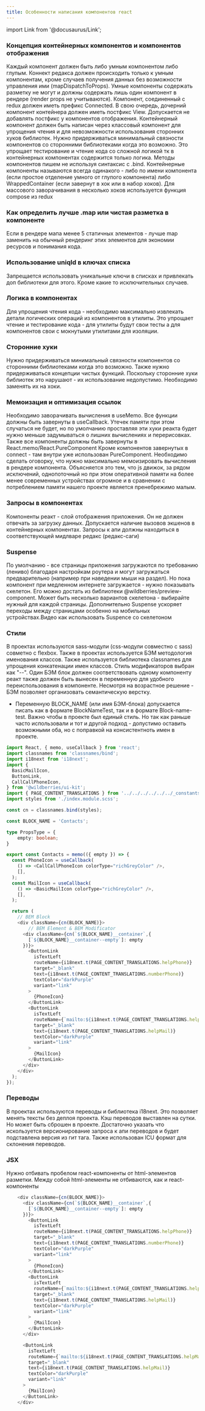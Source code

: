 ```yaml
---
title: Особенности написания компонентов react
---
```


import Link from '@docusaurus/Link';

### Концепция контейнерных компонентов и компонентов отображения
Каждый компонент должен быть либо умным компонентом либо глупым. Коннект редакса должен происходить только к умным компонентам, кроме случаев получения данных без возможности управления ими (mapDispatchToProps). Умные компоненты содержать разметку не могут и должны содержать лишь один компонент в рендере (render props не учитываются).
Компонент, соединенный с redux должен иметь префикс Connected. В свою очередь, дочерний компонент контейнера должен иметь постфикс View. Допускается не добавлять постфикс у компонентов отображения.
Контейнерный компонент должен быть написан через классовый компонент для упрощения чтения и для невозможности использования сторонних хуков библиотек. Нужно придерживаться минимальный связности компонентов со сторонними библиотеками когда это возможно. Это упрощает тестирование и чтение кода со сложной логикой тк в контейнерных компонентах содержится только логика. Методы компонентов пишем не используя синтаксис с .bind.
Контейнерные компоненты называются всегда одинакого - либо по имени компонента (если простое отделение умного от глупого компонента) либо WrappedContainer (если завернут в хок или в набор хоков). Для массового заворачивания в несколько хоков используется функция compose из redux


### Как определить лучше .map или чистая разметка в компоненте
Если в рендере мапа менее 5 статичных элементов - лучше map заменить на обычный рендеринг этих элементов для экономии ресурсов и понимания кода.


### Использование uniqId в ключах списка
Запрещается использовать уникальные ключи в списках и привлекать доп библиотеки для этого. Кроме какие то исключительных случаев.

### Логика в компонентах
Для упрощения чтения кода - необходимо максимально извлекать детали логических операций из компонентов в утилиты. Это упрощает чтение и тестирование кода - для утилиты будут свои тесты а для компонентов свои с мокнутыми утилитами для изоляции.

### Сторонние хуки
Нужно придерживаться минимальный связности компонентов со сторонними библиотеками когда это возможно. Также нужно придерживаться концепции чистых функций. Поскольку сторонние хуки библиотек это нарушают - их использование недопустимо. Необходимо заменять их на хоки.

### Мемоизация и оптимизация ссылок
Необходимо заворачивать вычисления в useMemo. Все функции должны быть завернуты в useCallback. Утечек памяти при этом случаться не будет, но по умолчанию проставляя эти хуки реакта будет нужно меньше задумываться о лишних вычислениях и перерисовках.
Также все компоненты должны быть завернуты в React.memo/React.PureComponent Кроме компонентов завернутых в connect - там внутри уже использован PureComponent.
Необходимо сделать оговорку, что нужно максимально мемоизировать вычисления в рендере компонента. Объясняется это тем, что js движок, за рядом исключений, однопоточный но при этом оперативной памяти на более менее современных устройствах огромное и в сравнении с потреблением памяти нашего проекте является пренебрежимо малым. 

### Запросы в компонентах
Компоненты реакт - слой отображения приложения. Он не должен отвечать за загрузку данных. Допускается наличие вызовов экшенов в контейнерных компонентах. Запросы к апи должны находиться в соответствующей мидлваре редакс (редакс-саги)


### Suspense
По умолчанию - все страницы приложения загружаются по требованию (лениво) благодаря настройкам роутера и могут загружаться предварительно (например при наведении мыши на раздел). Но пока компонент при медленном интернете загружается - нужно показывать скелетон. Его можно достать из библиотеки @wildberries/preview-component. Может быть несколько вариантов скелетона - выбирайте нужный для каждой страницы. Дополнительно Suspense ускоряет переходы между страницами особенно на мобильных устройствах.<Link to='https://youtu.be/Ax75Dc0UaFI'>Видео как использовать Suspence со скелетоном</Link>

### Стили
В проектах используются sass-модули (css-модули совместно с sass) совметно с flexbox. Также в проектах используется БЭМ методология именования классов. Также используется библиотека classnames для упрощения конкатенации имен классов.
Стиль модификаторов выбран как "--".
Один БЭМ блок должен соответствовать одному компоненту реакт также должен быть вынесен в переменную для удобного переиспользования в компоненте.
Несмотря на возрастное решение - БЭМ позволяет организовать семантическую верстку.

- Переменную BLOCK_NAME (или имя БЭМ-блока) допускается писать как в формате BlockNameTest, так и в формате Block-name-test. Важно чтобы в проекте был единый стиль. Но так как раньше часто использовали и тот и другой подход - допустимо оставить возможными оба, но с поправкой на консистентноть имен в проекте. 


```typescript
import React, { memo, useCallback } from 'react';
import classnames from 'classnames/bind';
import i18next from 'i18next';
import {
  BasicMailIcon,
  ButtonLink,
  CallCallPhoneIcon,
} from '@wildberries/ui-kit';
import { PAGE_CONTENT_TRANSLATIONS } from '../../../../../../_constants/translations';
import styles from './index.module.scss';

const cn = classnames.bind(styles);

const BLOCK_NAME = 'Contacts';

type PropsType = {
    empty: boolean;
}

export const Contacts = memo(({ empty }) => {
  const PhoneIcon = useCallback(
    () => <CallCallPhoneIcon colorType="richGreyColor" />,
    [],
  );
  const MailIcon = useCallback(
    () => <BasicMailIcon colorType="richGreyColor" />,
    [],
  );

  return (
    // BEM Block
    <div className={cn(BLOCK_NAME)}>
        // BEM Element & BEM Modificator
      <div className={cn(`${BLOCK_NAME}__container`,{
        [`${BLOCK_NAME}__container--empty`]: empty
      })}>
        <ButtonLink
          isTextLeft
          routeName={i18next.t(PAGE_CONTENT_TRANSLATIONS.helpPhone)}
          target="_blank"
          text={i18next.t(PAGE_CONTENT_TRANSLATIONS.numberPhone)}
          textColor="darkPurple"
          variant="link"
        >
          {PhoneIcon}
        </ButtonLink>
        <ButtonLink
          isTextLeft
          routeName={`mailto:${i18next.t(PAGE_CONTENT_TRANSLATIONS.helpMail)}`}
          target="_blank"
          text={i18next.t(PAGE_CONTENT_TRANSLATIONS.helpMail)}
          textColor="darkPurple"
          variant="link"
        >
          {MailIcon}
        </ButtonLink>
      </div>
    </div>
  );
});
```


### Переводы
В проектах используются переводы и библиотека i18next. Это позволяет менять тексты без деплоя проекта. Кэш переводов выставлен на сутки. Но может быть сброшен в проекте. Достаточно указать что искользуется версионирование запроса к апи переводов и будет подставлена версия из гит тага.
Также использован ICU формат для склонения переводов.


### JSX
Нужно отбивать пробелом react-компоненты от html-элементов разметки. Между собой html-элементы не отбиваются, как и react-компоненты 

```typescript
    <div className={cn(BLOCK_NAME)}>
      <div className={cn(`${BLOCK_NAME}__container`,{
        [`${BLOCK_NAME}__container--empty`]: empty
      })}>
        <ButtonLink
          isTextLeft
          routeName={i18next.t(PAGE_CONTENT_TRANSLATIONS.helpPhone)}
          target="_blank"
          text={i18next.t(PAGE_CONTENT_TRANSLATIONS.numberPhone)}
          textColor="darkPurple"
          variant="link"
        >
          {PhoneIcon}
        </ButtonLink>
        <ButtonLink
          isTextLeft
          routeName={`mailto:${i18next.t(PAGE_CONTENT_TRANSLATIONS.helpMail)}`}
          target="_blank"
          text={i18next.t(PAGE_CONTENT_TRANSLATIONS.helpMail)}
          textColor="darkPurple"
          variant="link"
        >
          {MailIcon}
        </ButtonLink>
      </div>

      <ButtonLink
        isTextLeft
        routeName={`mailto:${i18next.t(PAGE_CONTENT_TRANSLATIONS.helpMail)}`}
        target="_blank"
        text={i18next.t(PAGE_CONTENT_TRANSLATIONS.helpMail)}
        textColor="darkPurple"
        variant="link"
      >
        {MailIcon}
      </ButtonLink>
    </div>
```